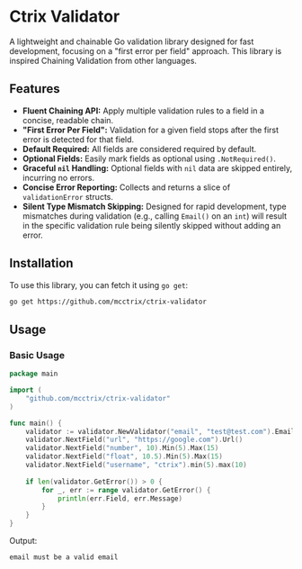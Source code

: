 # Ctrix Validator

A lightweight and chainable Go validation library designed for fast development, focusing on a "first error per field" approach.
This library is inspired Chaining Validation from other languages.


## Features

* **Fluent Chaining API:** Apply multiple validation rules to a field in a concise, readable chain.
* **"First Error Per Field":** Validation for a given field stops after the first error is detected for that field.
* **Default Required:** All fields are considered required by default.
* **Optional Fields:** Easily mark fields as optional using `.NotRequired()`.
* **Graceful `nil` Handling:** Optional fields with `nil` data are skipped entirely, incurring no errors.
* **Concise Error Reporting:** Collects and returns a slice of `validationError` structs.
* **Silent Type Mismatch Skipping:** Designed for rapid development, type mismatches during validation (e.g., calling `Email()` on an `int`) will result in the specific validation rule being silently skipped without adding an error.

## Installation

To use this library, you can fetch it using `go get`:

```bash
go get https://github.com/mcctrix/ctrix-validator

```

## Usage

### Basic Usage

```go
package main

import (
	"github.com/mcctrix/ctrix-validator"
)

func main() {
	validator := validator.NewValidator("email", "test@test.com").Email().Min(5).Max(10).HasSpecialChar()
	validator.NextField("url", "https://google.com").Url()
    validator.NextField("number", 10).Min(5).Max(15)
    validator.NextField("float", 10.5).Min(5).Max(15)
    validator.NextField("username", "ctrix").min(5).max(10)
    
	if len(validator.GetError()) > 0 {
		for _, err := range validator.GetError() {
			println(err.Field, err.Message)
		}
	}
}
```

Output:

```
email must be a valid email
```

```go
